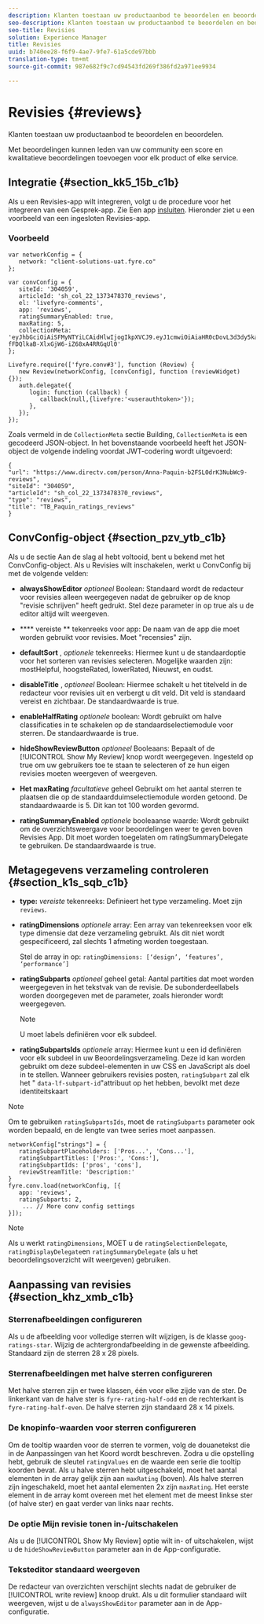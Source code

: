 ```yaml
---
description: Klanten toestaan uw productaanbod te beoordelen en beoordelen.
seo-description: Klanten toestaan uw productaanbod te beoordelen en beoordelen.
seo-title: Revisies
solution: Experience Manager
title: Revisies
uuid: b740ee28-f6f9-4ae7-9fe7-61a5cde97bbb
translation-type: tm+mt
source-git-commit: 987e682f9c7cd94543fd269f386fd2a971ee9934

---
```



# Revisies {#reviews}

Klanten toestaan uw productaanbod te beoordelen en beoordelen.

Met beoordelingen kunnen leden van uw community een score en kwalitatieve beoordelingen toevoegen voor elk product of elke service.

## Integratie {#section_kk5_15b_c1b}

Als u een Revisies-app wilt integreren, volgt u de procedure voor het integreren van een Gesprek-app. Zie Een app [insluiten](/help/implementation/c-livefyre-identity-comp/t-using-studio-to-connect-your-social-apps-to-your-livefyre-implementation.md). Hieronder ziet u een voorbeeld van een ingesloten Revisies-app.

### Voorbeeld

```
var networkConfig = { 
   network: "client-solutions-uat.fyre.co" 
}; 
  
var convConfig = { 
   siteId: '304059', 
   articleId: 'sh_col_22_1373478370_reviews', 
   el: 'livefyre-comments', 
   app: 'reviews', 
   ratingSummaryEnabled: true, 
   maxRating: 5, 
   collectionMeta: 'eyJhbGciOiAiSFMyNTYiLCAidHlwIjogIkpXVCJ9.eyJ1cmwiOiAiaHR0cDovL3d3dy5kaXJlY3R2LmNvbS9wZXJzb24vQW5uYS1QYXF1aW4tYjJGU0wwZHJLM051YldjOS1yZXZpZXdzIiwgInNpdGVJZCI6ICIzMDQwNTkiLCAiYXJ0aWNsZUlkIjogInNoX2NvbF8yMl8xMzczNDc4MzcwX3Jldmlld3MiLCAidHlwZSI6ICJyZXZpZXdzIiwgInRpdGxlIjogIlRCX1BhcXVpbl9yYXRpbmdzX3Jldmlld3MifQ.hes3KMwygCG-fFDQlkaB-XlxGjW6-iZ68xA4RRGqUl0' 
}; 
  
Livefyre.require(['fyre.conv#3'], function (Review) { 
   new Review(networkConfig, [convConfig], function (reviewWidget) {}); 
   auth.delegate({ 
      login: function (callback) { 
         callback(null,{livefyre:'<userauthtoken>'}); 
      }, 
   }); 
});
```

Zoals vermeld in de `CollectionMeta` sectie Building, `CollectionMeta` is een gecodeerd JSON-object. In het bovenstaande voorbeeld heeft het JSON-object de volgende indeling voordat JWT-codering wordt uitgevoerd:

```
{ 
"url": "https://www.directv.com/person/Anna-Paquin-b2FSL0drK3NubWc9-reviews",  
"siteId": "304059",  
"articleId": "sh_col_22_1373478370_reviews",  
"type": "reviews",  
"title": "TB_Paquin_ratings_reviews" 
}
```

## ConvConfig-object {#section_pzv_ytb_c1b}

Als u de sectie Aan de slag al hebt voltooid, bent u bekend met het ConvConfig-object. Als u Revisies wilt inschakelen, werkt u ConvConfig bij met de volgende velden:

* **alwaysShowEditor** *optioneel* Boolean: Standaard wordt de redacteur voor revisies alleen weergegeven nadat de gebruiker op de knop &quot;revisie schrijven&quot; heeft gedrukt. Stel deze parameter in op true als u de editor altijd wilt weergeven.

* **** vereiste ** tekenreeks voor app: De naam van de app die moet worden gebruikt voor revisies. Moet &quot;recensies&quot; zijn.

* **defaultSort** , *optionele* tekenreeks: Hiermee kunt u de standaardoptie voor het sorteren van revisies selecteren. Mogelijke waarden zijn: mostHelpful, hoogsteRated, lowerRated, Nieuwst, en oudst.

* **disableTitle** , *optioneel* Boolean: Hiermee schakelt u het titelveld in de redacteur voor revisies uit en verbergt u dit veld. Dit veld is standaard vereist en zichtbaar. De standaardwaarde is true.

* **enableHalfRating** *optionele* boolean: Wordt gebruikt om halve classificaties in te schakelen op de standaardselectiemodule voor sterren. De standaardwaarde is true.

* **hideShowReviewButton** *optioneel* Booleaans: Bepaalt of de [!UICONTROL Show My Review] knop wordt weergegeven. Ingesteld op true om uw gebruikers toe te staan te selecteren of ze hun eigen revisies moeten weergeven of weergeven.

* **Het maxRating** *facultatieve* geheel Gebruikt om het aantal sterren te plaatsen die op de standaardduimselectiemodule worden getoond. De standaardwaarde is 5. Dit kan tot 100 worden gevormd.

* **ratingSummaryEnabled** *optionele* booleaanse waarde: Wordt gebruikt om de overzichtsweergave voor beoordelingen weer te geven boven Revisies App. Dit moet worden toegelaten om ratingSummaryDelegate te gebruiken. De standaardwaarde is true.

## Metagegevens verzameling controleren {#section_k1s_sqb_c1b}

* **type:** *vereiste* tekenreeks: Definieert het type verzameling. Moet zijn `reviews`.

* **ratingDimensions** *optionele* array: Een array van tekenreeksen voor elk type dimensie dat deze verzameling gebruikt. Als dit niet wordt gespecificeerd, zal slechts 1 afmeting worden toegestaan.

   Stel de array in op: `ratingDimensions: [‘design’, ‘features’, ‘performance’]`

* **ratingSubparts** *optioneel* geheel getal: Aantal partities dat moet worden weergegeven in het tekstvak van de revisie. De subonderdeellabels worden doorgegeven met de parameter, zoals hieronder wordt weergegeven.

   >[!NOTE]
   >U moet labels definiëren voor elk subdeel.

* **ratingSubpartsIds** *optionele* array: Hiermee kunt u een id definiëren voor elk subdeel in uw Beoordelingsverzameling. Deze id kan worden gebruikt om deze subdeel-elementen in uw CSS en JavaScript als doel in te stellen. Wanneer gebruikers revisies posten, `ratingSubpart` zal elk het &quot; `data-lf-subpart-id`&quot;attribuut op het hebben, bevolkt met deze identiteitskaart

>[!NOTE]
>
>Om te gebruiken `ratingSubpartsIds`, moet de `ratingSubparts` parameter ook worden bepaald, en de lengte van twee series moet aanpassen.

```
networkConfig["strings"] = { 
   ratingSubpartPlaceholders: ['Pros...', 'Cons...'], 
   ratingSubpartTitles: ['Pros:', 'Cons:'], 
   ratingSubpartIds: ['pros', 'cons'], 
   reviewStreamTitle: 'Description:' 
} 
fyre.conv.load(networkConfig, [{ 
   app: 'reviews', 
   ratingSubparts: 2, 
    ... // More conv config settings 
}]);
```

>[!NOTE]
>
>Als u werkt `ratingDimensions`, MOET u de `ratingSelectionDelegate`, `ratingDisplayDelegate`en `ratingSummaryDelegate` (als u het beoordelingsoverzicht wilt weergeven) gebruiken.

## Aanpassing van revisies {#section_khz_xmb_c1b}

### Sterrenafbeeldingen configureren

Als u de afbeelding voor volledige sterren wilt wijzigen, is de klasse `goog-ratings-star`. Wijzig de achtergrondafbeelding in de gewenste afbeelding. Standaard zijn de sterren 28 x 28 pixels.

### Sterrenafbeeldingen met halve sterren configureren

Met halve sterren zijn er twee klassen, één voor elke zijde van de ster. De linkerkant van de halve ster is `fyre-rating-half-odd` en de rechterkant is `fyre-rating-half-even`. De halve sterren zijn standaard 28 x 14 pixels.

### De knopinfo-waarden voor sterren configureren

Om de tooltip waarden voor de sterren te vormen, volg de douanetekst die in de Aanpassingen van het Koord wordt beschreven. Zodra u die opstelling hebt, gebruik de sleutel `ratingValues` en de waarde een serie die tooltip koorden bevat. Als u halve sterren hebt uitgeschakeld, moet het aantal elementen in de array gelijk zijn aan `maxRating` (boven). Als halve sterren zijn ingeschakeld, moet het aantal elementen 2x zijn `maxRating`. Het eerste element in de array komt overeen met het element met de meest linkse ster (of halve ster) en gaat verder van links naar rechts.

### De optie Mijn revisie tonen in-/uitschakelen

Als u de [!UICONTROL Show My Review] optie wilt in- of uitschakelen, wijst u de `hideShowReviewButton` parameter aan in de App-configuratie.

### Teksteditor standaard weergeven

De redacteur van overzichten verschijnt slechts nadat de gebruiker de [!UICONTROL write review] knoop drukt. Als u dit formulier standaard wilt weergeven, wijst u de `alwaysShowEditor` parameter aan in de App-configuratie.
